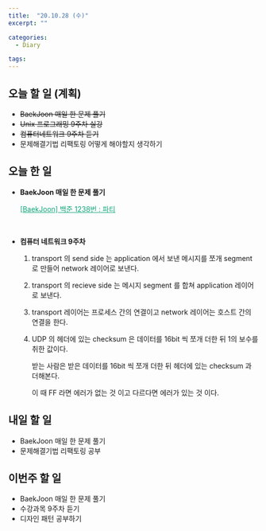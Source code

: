 ```yaml
---
title:  "20.10.28 (수)"
excerpt: ""

categories:
  - Diary

tags:
---
```


## 오늘 할 일 (계획)

- ~~BaekJoon 매일 한 문제 풀기~~
- ~~Unix 프로그래밍 9주차 실강~~
- ~~컴퓨터네트워크 9주차 듣기~~
- 문제해결기법 리팩토링 어떻게 해야할지 생각하기

## 오늘 한 일

- **BaekJoon 매일 한 문제 풀기**

  <a href="https://nam-ki-bok.github.io/baekjoon/Baek_Party/" style="color:#0FA678">[BaekJoon] 백준 1238번 : 파티</a>

  <br>

- **컴퓨터 네트워크 9주차**

  1. transport 의 send side 는 application 에서 보낸 메시지를 쪼개 segment 로 만들어 network 레이어로 보낸다.

  2. transport 의 recieve side 는 메시지 segment 를 합쳐 application 레이어로 보낸다.

  3. transport 레이어는 프로세스 간의 연결이고 network 레이어는 호스트 간의 연결을 한다.

  4. UDP 의 헤더에 있는 checksum 은 데이터를 16bit 씩 쪼개 더한 뒤 1의 보수를 취한 값이다.

     받는 사람은 받은 데이터를 16bit 씩 쪼개 더한 뒤 헤더에 있는 checksum 과 더해본다.

     이 때 FF 라면 에러가 없는 것 이고 다르다면 에러가 있는 것 이다.

## 내일 할 일

- BaekJoon 매일 한 문제 풀기
- 문제해결기법 리팩토링 공부

## 이번주 할 일

- BaekJoon 매일 한 문제 풀기
- 수강과목 9주차 듣기
- 디자인 패턴 공부하기

<br>